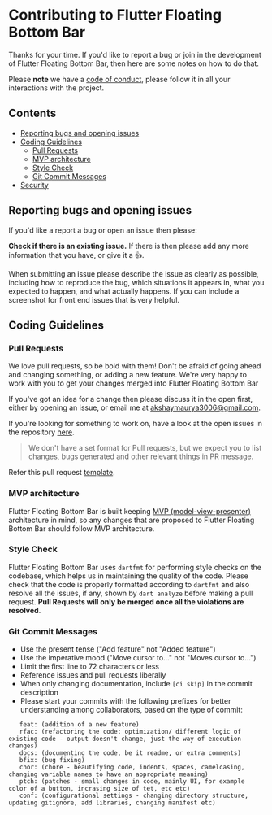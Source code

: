 Contributing to Flutter Floating Bottom Bar
==========================
Thanks for your time.
If you'd like to report a bug or join in the development
of Flutter Floating Bottom Bar, then here are some notes on how to do that.

Please **note** we have a [code of conduct](https://github.com/codenameakshay/flutter-floating-bottom-bar/blob/master/CODE_OF_CONDUCT.md), please follow it in all your interactions with the project.

## Contents
* [Reporting bugs and opening issues](#reporting-bugs-and-opening-issues)
* [Coding Guidelines](#coding-guidelines)
    * [Pull Requests](#pull-requests)
    * [MVP architecture](#mvp-architecture)
    * [Style Check](#style-check)
    * [Git Commit Messages](#git-commit-messages)
* [Security](#security)
  
## Reporting bugs and opening issues

If you'd like a report a bug or open an issue then please:

**Check if there is an existing issue.** If there is then please add
   any more information that you have, or give it a 👍.

When submitting an issue please describe the issue as clearly as possible, including how to
reproduce the bug, which situations it appears in, what you expected to happen, and what actually happens.
If you can include a screenshot for front end issues that is very helpful.

## Coding Guidelines

### Pull Requests
We love pull requests, so be bold with them! Don't be afraid of going ahead
and changing something, or adding a new feature. We're very happy to work with you
to get your changes merged into Flutter Floating Bottom Bar

If you've got an idea for a change then please discuss it in the open first, 
either by opening an issue, or email me at [akshaymaurya3006@gmail.com](mailto:akshaymaurya3006@gmail.com).

If you're looking for something to work on, have a look at the open issues in the repository [here](https://github.com/codenameakshay/flutter-floating-bottom-bar/issues).

> We don't have a set format for Pull requests, but we expect you to list changes, bugs generated and other relevant things in PR message.

Refer this pull request [template](https://github.com/codenameakshay/flutter-floating-bottom-bar/blob/master/PULL_REQUEST_TEMPLATE.md).

### MVP architecture
Flutter Floating Bottom Bar is built keeping [MVP (model-view-presenter)](https://en.wikipedia.org/wiki/Model–view–presenter) architecture in mind, so any changes that are proposed to Flutter Floating Bottom Bar should follow MVP architecture.

### Style Check
Flutter Floating Bottom Bar uses `dartfmt`  for performing style checks on the codebase, which helps us in maintaining the quality of the code. Please check that the code is properly formatted according to `dartfmt` and also resolve all the issues, if any, shown by `dart analyze` before making a pull request. **Pull Requests will only be merged once all the violations are resolved**.

### Git Commit Messages
* Use the present tense ("Add feature" not "Added feature")
* Use the imperative mood ("Move cursor to..." not "Moves cursor to...")
* Limit the first line to 72 characters or less
* Reference issues and pull requests liberally
* When only changing documentation, include `[ci skip]` in the commit description
* Please start your commits with the following prefixes for better understanding among collaborators, based on the type of commit:
```
   feat: (addition of a new feature)
   rfac: (refactoring the code: optimization/ different logic of existing code - output doesn't change, just the way of execution changes)
   docs: (documenting the code, be it readme, or extra comments)
   bfix: (bug fixing)
   chor: (chore - beautifying code, indents, spaces, camelcasing, changing variable names to have an appropriate meaning)
   ptch: (patches - small changes in code, mainly UI, for example color of a button, incrasing size of tet, etc etc)
   conf: (configurational settings - changing directory structure, updating gitignore, add libraries, changing manifest etc)
```
